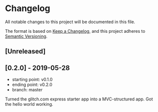 # Changelog

All notable changes to this project will be documented in this file.

The format is based on [Keep a Changelog](https://keepachangelog.com/en/1.0.0/), and this project adheres to [Semantic Versioning](https://semver.org/spec/v2.0.0.html).

## [Unreleased]

## [0.2.0] - 2019-05-28

- starting point: v0.1.0
- ending point: v0.2.0
- branch: master

Turned the glitch.com express starter app into a MVC-structured app. Got the hello world working.
